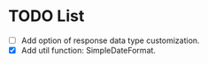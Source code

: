 # TODO List

- [ ] Add option of response data type customization.
- [X] Add util function: SimpleDateFormat.
